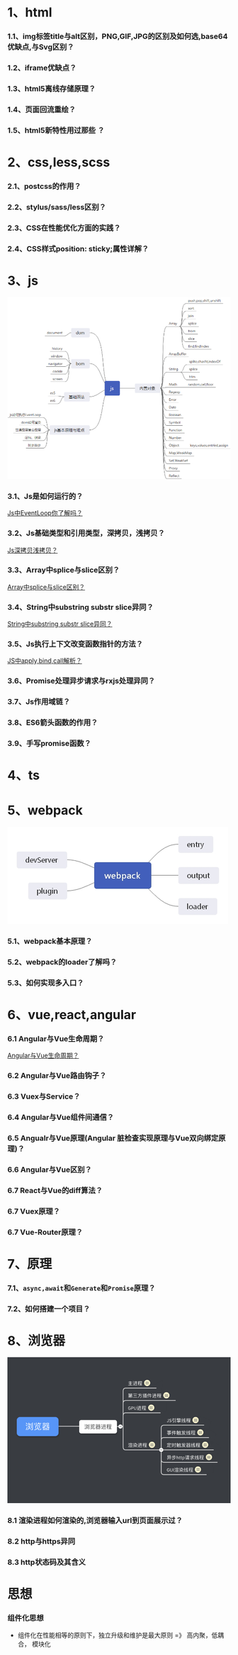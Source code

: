 # 1、html
### 1.1、img标签title与alt区别，PNG,GIF,JPG的区别及如何选,base64优缺点,与Svg区别？
### 1.2、iframe优缺点？
### 1.3、html5离线存储原理？
### 1.4、页面回流重绘？
### 1.5、html5新特性用过那些 ？
# 2、css,less,scss
### 2.1、postcss的作用？
### 2.2、stylus/sass/less区别？
### 2.3、CSS在性能优化方面的实践？
### 2.4、CSS样式position: sticky;属性详解？
# 3、js
![](./md/images/js.jpg)
### 3.1、Js是如何运行的？
[Js中EventLoop你了解吗？](https://juejin.im/post/5dd23239f265da0bf2112366)
### 3.2、Js基础类型和引用类型，深拷贝，浅拷贝？
[Js深拷贝浅拷贝？](https://editor.csdn.net/md/？articleId=84581549)
### 3.3、Array中splice与slice区别？
[Array中splice与slice区别？](https://juejin.im/post/5e8c382051882573b9170f2f)
### 3.4、String中substring  substr  slice异同？
[String中substring  substr  slice异同？](https://juejin.im/post/5e8c38fce51d4546c4233d48)
### 3.5、Js执行上下文改变函数指针的方法？
[JS中apply,bind,call解析？](https://juejin.im/post/5e96ad12f265da47c71215ad)
### 3.6、Promise处理异步请求与rxjs处理异同？
### 3.7、Js作用域链？
### 3.8、ES6箭头函数的作用？
### 3.9、手写promise函数？
# 4、ts
# 5、webpack
![](./md/images/webpack.jpg)
### 5.1、webpack基本原理？
### 5.2、webpack的loader了解吗？
### 5.3、如何实现多入口？
# 6、vue,react,angular
### 6.1 Angular与Vue生命周期？
[Angular与Vue生命周期？](https://juejin.im/post/5e16988ff265da5d5d7442b3)
### 6.2 Angular与Vue路由钩子？
### 6.3 Vuex与Service？
### 6.4 Angular与Vue组件间通信？
### 6.5 Angualr与Vue原理(Angular 脏检查实现原理与Vue双向绑定原理)？
### 6.6 Angular与Vue区别？
### 6.7 React与Vue的diff算法？
### 6.7 Vuex原理？
### 6.7 Vue-Router原理？
# 7、原理
### 7.1、`async,await`和`Generate`和`Promise`原理？
### 7.2、如何搭建一个项目？
# 8、浏览器
![浏览器进程？](./md/images/browser.jpg)
### 8.1 渲染进程如何渲染的,浏览器输入url到页面展示过？
### 8.2 http与https异同
### 8.3 http状态码及其含义
# 思想
### 组件化思想
- 组件化在性能相等的原则下，独立升级和维护是最大原则 =》 高内聚，低耦合， 模块化